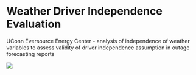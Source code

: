 # Weather Driver Independence Evaluation
UConn Eversource Energy Center - analysis of independence of weather variables to assess validity of driver independence assumption in outage forecasting reports

![]("images/Rain_over_water_Unsplash")
